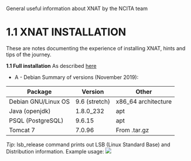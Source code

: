 General useful information about XNAT by the NCITA team

# **1.1 XNAT INSTALLATION**
These are notes documenting the experience of installing XNAT, hints and tips of the journey.  

**1.1 Full installation**
As described [here](https://wiki.xnat.org/documentation/getting-started-with-xnat/xnat-installation-guide)

* A - Debian
Summary of versions (November 2019):  

Package | Version | Other
------------ | ------------- | -------------
Debian GNU/Linux OS | 9.6 (stretch) | x86_64 architecture 
Java (openjdk) | 1.8.0_232 | apt
PSQL (PostgreSQL) | 9.6.15 | apt
Tomcat 7 | 7.0.96 | From .tar.gz

_Tip_: lsb_release command prints out LSB (Linux Standard Base) and Distribution information. Example usage: 
![](/images/lsb.png)
